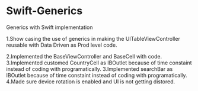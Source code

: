 # Swift-Generics
 Generics with Swift implementation
 
 1.Show casing the use of generics in making the UITableViewController reusable with Data Driven as Prod level code.
 
 2.Implemented the BaseViewController and BaseCell with code.
 3.Implemented customed CountryCell as IBOutlet because of time constaint instead of coding with programatically.
 3.Implemented searchBar as IBOutlet because of time constaint 
    instead of coding with programatically.
 4.Made sure device rotation is enabled and UI is not getting distored.

